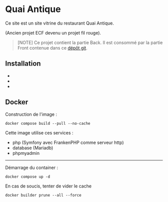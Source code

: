 # Quai Antique
Ce site est un site vitrine du restaurant Quai Antique.

(Ancien projet ECF devenu un projet fil rouge).

> [NOTE]
> Ce projet contient la partie Back. Il est consommé par la partie Front contenue dans ce [dépôt git](https://github.com/Emilien-GIBEAUD/Quai_Antique_Front).

## Installation
*
*
* 

## Docker
Construction de l'image :

    docker compose build --pull --no-cache

Cette image utilise ces services :
* php (Symfony avec FrankenPHP comme serveur http)
* database (Mariadb)
* phpmyadmin
---------------------------------------------------

Démarrage du container :

    docker compose up -d

En cas de soucis, tenter de vider le cache

    docker builder prune --all --force